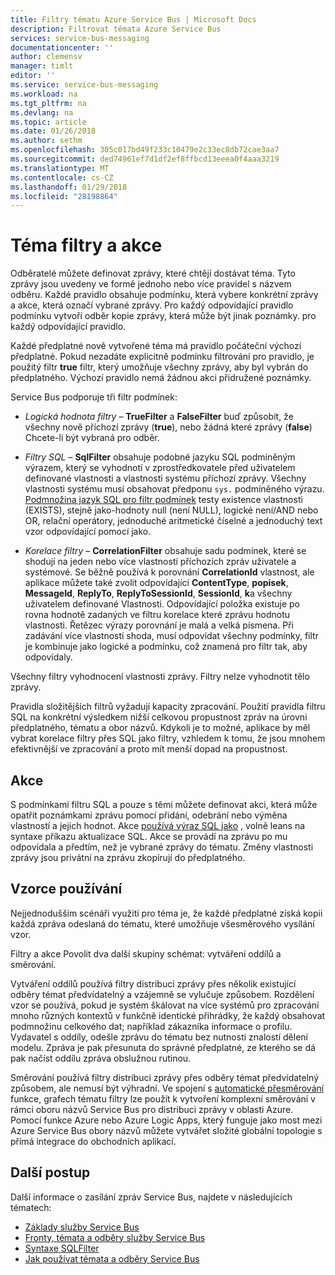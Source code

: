 ```yaml
---
title: Filtry tématu Azure Service Bus | Microsoft Docs
description: Filtrovat témata Azure Service Bus
services: service-bus-messaging
documentationcenter: ''
author: clemensv
manager: timlt
editor: ''
ms.service: service-bus-messaging
ms.workload: na
ms.tgt_pltfrm: na
ms.devlang: na
ms.topic: article
ms.date: 01/26/2018
ms.author: sethm
ms.openlocfilehash: 305c017bd49f233c10479e2c33ec8db72cae3aa7
ms.sourcegitcommit: ded74961ef7d1df2ef8ffbcd13eeea0f4aaa3219
ms.translationtype: MT
ms.contentlocale: cs-CZ
ms.lasthandoff: 01/29/2018
ms.locfileid: "28198864"
---
```

# <a name="topic-filters-and-actions"></a>Téma filtry a akce

Odběratelé můžete definovat zprávy, které chtějí dostávat téma. Tyto zprávy jsou uvedeny ve formě jednoho nebo více pravidel s názvem odběru. Každé pravidlo obsahuje podmínku, která vybere konkrétní zprávy a akce, která označí vybrané zprávy. Pro každý odpovídající pravidlo podmínku vytvoří odběr kopie zprávy, která může být jinak poznámky. pro každý odpovídající pravidlo.

Každé předplatné nově vytvořené téma má pravidlo počáteční výchozí předplatné. Pokud nezadáte explicitně podmínku filtrování pro pravidlo, je použitý filtr **true** filtr, který umožňuje všechny zprávy, aby byl vybrán do předplatného. Výchozí pravidlo nemá žádnou akci přidružené poznámky.

Service Bus podporuje tři filtr podmínek:

-   *Logická hodnota filtry* – **TrueFilter** a **FalseFilter** buď způsobit, že všechny nově příchozí zprávy (**true**), nebo žádná které zprávy (**false**) Chcete-li být vybraná pro odběr.

-   *Filtry SQL* – **SqlFilter** obsahuje podobné jazyku SQL podmíněným výrazem, který se vyhodnotí v zprostředkovatele před uživatelem definované vlastnosti a vlastnosti systému příchozí zprávy. Všechny vlastnosti systému musí obsahovat předponu `sys.` podmíněného výrazu. [Podmnožina jazyk SQL pro filtr podmínek](service-bus-messaging-sql-filter.md) testy existence vlastnosti (EXISTS), stejně jako-hodnoty null (není NULL), logické není/AND nebo OR, relační operátory, jednoduché aritmetické číselné a jednoduchý text vzor odpovídající pomocí jako.

-   *Korelace filtry* – **CorrelationFilter** obsahuje sadu podmínek, které se shodují na jeden nebo více vlastností příchozích zpráv uživatele a systémové. Se běžně používá k porovnání **CorrelationId** vlastnost, ale aplikace můžete také zvolit odpovídající **ContentType**, **popisek**,  **MessageId**, **ReplyTo**, **ReplyToSessionId**, **SessionId**, **k**a všechny uživatelem definované Vlastnosti. Odpovídající položka existuje po rovna hodnotě zadaných ve filtru korelace které zprávu hodnotu vlastnosti. Řetězec výrazy porovnání je malá a velká písmena. Při zadávání více vlastností shoda, musí odpovídat všechny podmínky, filtr je kombinuje jako logické a podmínku, což znamená pro filtr tak, aby odpovídaly.

Všechny filtry vyhodnocení vlastnosti zprávy. Filtry nelze vyhodnotit tělo zprávy.

Pravidla složitějších filtrů vyžadují kapacity zpracování. Použití pravidla filtru SQL na konkrétní výsledkem nižší celkovou propustnost zpráv na úrovni předplatného, tématu a obor názvů. Kdykoli je to možné, aplikace by měl vybrat korelace filtry přes SQL jako filtry, vzhledem k tomu, že jsou mnohem efektivnější ve zpracování a proto mít menší dopad na propustnost.

## <a name="actions"></a>Akce

S podmínkami filtru SQL a pouze s těmi můžete definovat akci, která může opatřit poznámkami zprávu pomocí přidání, odebrání nebo výměna vlastností a jejich hodnot. Akce [používá výraz SQL jako](service-bus-messaging-sql-filter.md) , volně leans na syntaxe příkazu aktualizace SQL. Akce se provádí na zprávu po mu odpovídala a předtím, než je vybrané zprávy do tématu. Změny vlastnosti zprávy jsou privátní na zprávu zkopírují do předplatného.

## <a name="usage-patterns"></a>Vzorce používání

Nejjednodušším scénáři využití pro téma je, že každé předplatné získá kopii každá zpráva odeslaná do tématu, které umožňuje všesměrového vysílání vzor.

Filtry a akce Povolit dva další skupiny schémat: vytváření oddílů a směrování.

Vytváření oddílů používá filtry distribuci zprávy přes několik existující odběry témat předvídatelný a vzájemně se vylučuje způsobem. Rozdělení vzor se používá, pokud je systém škálovat na více systémů pro zpracování mnoho různých kontextů v funkčně identické přihrádky, že každý obsahovat podmnožinu celkového dat; například zákazníka informace o profilu. Vydavatel s oddíly, odešle zprávu do tématu bez nutnosti znalostí dělení modelu. Zpráva je pak přesunuta do správné předplatné, ze kterého se dá pak načíst oddílu zpráva obslužnou rutinou.

Směrování používá filtry distribuci zprávy přes odběry témat předvídatelný způsobem, ale nemusí být výhradní. Ve spojení s [automatické přesměrování](service-bus-auto-forwarding.md) funkce, grafech tématu filtry lze použít k vytvoření komplexní směrování v rámci oboru názvů Service Bus pro distribuci zprávy v oblasti Azure. Pomocí funkce Azure nebo Azure Logic Apps, který funguje jako most mezi Azure Service Bus obory názvů můžete vytvářet složité globální topologie s přímá integrace do obchodních aplikací.

## <a name="next-steps"></a>Další postup

Další informace o zasílání zpráv Service Bus, najdete v následujících tématech:

* [Základy služby Service Bus](service-bus-fundamentals-hybrid-solutions.md)
* [Fronty, témata a odběry služby Service Bus](service-bus-queues-topics-subscriptions.md)
* [Syntaxe SQLFilter](service-bus-messaging-sql-filter.md)
* [Jak používat témata a odběry Service Bus](service-bus-dotnet-how-to-use-topics-subscriptions.md)